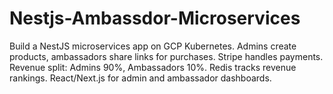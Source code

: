 # Nestjs-Ambassdor-Microservices
Build a NestJS microservices app on GCP Kubernetes. Admins create products, ambassadors share links for purchases. Stripe handles payments. Revenue split: Admins 90%, Ambassadors 10%. Redis tracks revenue rankings. React/Next.js for admin and ambassador dashboards.
